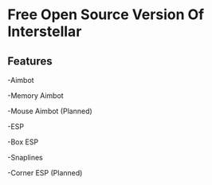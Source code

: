 #  Free Open Source Version Of Interstellar

## Features

-Aimbot

  -Memory Aimbot
  
  -Mouse Aimbot (Planned)
  
-ESP

  -Box ESP
  
  -Snaplines
  
  -Corner ESP (Planned)
 
 
